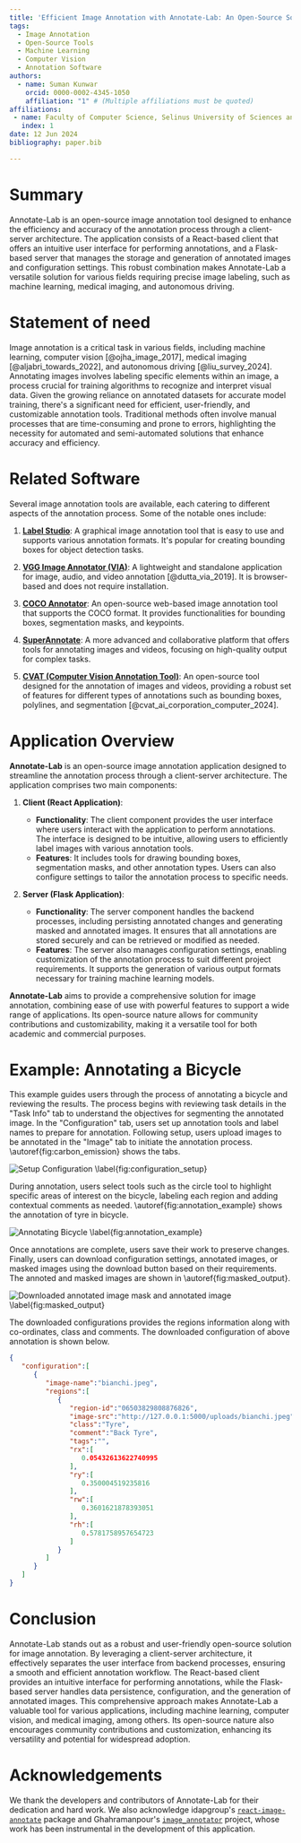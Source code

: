 ```yaml
---
title: 'Efficient Image Annotation with Annotate-Lab: An Open-Source Solution'
tags:
  - Image Annotation
  - Open-Source Tools
  - Machine Learning
  - Computer Vision
  - Annotation Software
authors:
  - name: Suman Kunwar
    orcid: 0000-0002-4345-1050
    affiliation: "1" # (Multiple affiliations must be quoted)
affiliations:
 - name: Faculty of Computer Science, Selinus University of Sciences and Literature, Ragusa, Italy
   index: 1
date: 12 Jun 2024
bibliography: paper.bib

---
```


# Summary

Annotate-Lab is an open-source image annotation tool designed to enhance the efficiency and accuracy of the annotation process through a client-server architecture. The application consists of a React-based client that offers an intuitive user interface for performing annotations, and a Flask-based server that manages the storage and generation of annotated images and configuration settings. This robust combination makes Annotate-Lab a versatile solution for various fields requiring precise image labeling, such as machine learning, medical imaging, and autonomous driving.

# Statement of need

Image annotation is a critical task in various fields, including machine learning, computer vision [@ojha_image_2017], medical imaging [@aljabri_towards_2022], and autonomous driving [@liu_survey_2024]. Annotating images involves labeling specific elements within an image, a process crucial for training algorithms to recognize and interpret visual data. Given the growing reliance on annotated datasets for accurate model training, there's a significant need for efficient, user-friendly, and customizable annotation tools. Traditional methods often involve manual processes that are time-consuming and prone to errors, highlighting the necessity for automated and semi-automated solutions that enhance accuracy and efficiency.

# Related Software

Several image annotation tools are available, each catering to different aspects of the annotation process. Some of the notable ones include:

1. **[Label Studio](https://github.com/HumanSignal/label-studio)**: A graphical image annotation tool that is easy to use and supports various annotation formats. It's popular for creating bounding boxes for object detection tasks.

2. **[VGG Image Annotator (VIA)](https://www.robots.ox.ac.uk/~vgg/software/via/)**: A lightweight and standalone application for image, audio, and video annotation [@dutta_via_2019]. It is browser-based and does not require installation.

3. **[COCO Annotator](https://github.com/jsbroks/coco-annotator)**: An open-source web-based image annotation tool that supports the COCO format. It provides functionalities for bounding boxes, segmentation masks, and keypoints.

4. **[SuperAnnotate](https://www.superannotate.com/)**: A more advanced and collaborative platform that offers tools for annotating images and videos, focusing on high-quality output for complex tasks.


5. **[CVAT (Computer Vision Annotation Tool)](https://github.com/cvat-ai/cvat)**: An open-source tool designed for the annotation of images and videos, providing a robust set of features for different types of annotations such as bounding boxes, polylines, and segmentation [@cvat_ai_corporation_computer_2024].

# Application Overview

**Annotate-Lab** is an open-source image annotation application designed to streamline the annotation process through a client-server architecture. The application comprises two main components:

1. **Client (React Application)**:
   - **Functionality**: The client component provides the user interface where users interact with the application to perform annotations. The interface is designed to be intuitive, allowing users to efficiently label images with various annotation tools.
   - **Features**: It includes tools for drawing bounding boxes, segmentation masks, and other annotation types. Users can also configure settings to tailor the annotation process to specific needs.

2. **Server (Flask Application)**:
   - **Functionality**: The server component handles the backend processes, including persisting annotated changes and generating masked and annotated images. It ensures that all annotations are stored securely and can be retrieved or modified as needed.
   - **Features**: The server also manages configuration settings, enabling customization of the annotation process to suit different project requirements. It supports the generation of various output formats necessary for training machine learning models.

**Annotate-Lab** aims to provide a comprehensive solution for image annotation, combining ease of use with powerful features to support a wide range of applications. Its open-source nature allows for community contributions and customizability, making it a versatile tool for both academic and commercial purposes.

# Example: Annotating a Bicycle

This example guides users through the process of annotating a bicycle and reviewing the results. The process begins with reviewing task details in the "Task Info" tab to understand the objectives for segmenting the annotated image. In the "Configuration" tab, users set up annotation tools and label names to prepare for annotation. Following setup, users upload images to be annotated in the "Image" tab to initiate the annotation process. \autoref{fig:carbon_emission} shows the tabs.

![Setup Configuration \label{fig:configuration_setup}](./setup.png)


 During annotation, users select tools such as the circle tool to highlight specific areas of interest on the bicycle, labeling each region and adding contextual comments as needed. \autoref{fig:annotation_example} shows the annotation of tyre in bicycle.
 
 ![Annotating Bicycle \label{fig:annotation_example}](./annotation.png)

 Once annotations are complete, users save their work to preserve changes. Finally, users can download configuration settings, annotated images, or masked images using the download button based on their requirements. The annoted and masked images are shown in \autoref{fig:masked_output}.

![Downloaded annotated image mask and annotated image \label{fig:masked_output}](./download_outputs.png)

The downloaded configurations provides the regions information along with co-ordinates, class and comments. The downloaded configuration of above annotation is shown below. 
```json
{
   "configuration":[
      {
         "image-name":"bianchi.jpeg",
         "regions":[
            {
               "region-id":"06503829808876826",
               "image-src":"http://127.0.0.1:5000/uploads/bianchi.jpeg",
               "class":"Tyre",
               "comment":"Back Tyre",
               "tags":"",
               "rx":[
                  0.05432613622740995
               ],
               "ry":[
                  0.350004519235816
               ],
               "rw":[
                  0.3601621878393051
               ],
               "rh":[
                  0.5781758957654723
               ]
            }
         ]
      }
   ]
}
```


# Conclusion

Annotate-Lab stands out as a robust and user-friendly open-source solution for image annotation. By leveraging a client-server architecture, it effectively separates the user interface from backend processes, ensuring a smooth and efficient annotation workflow. The React-based client provides an intuitive interface for performing annotations, while the Flask-based server handles data persistence, configuration, and the generation of annotated images. This comprehensive approach makes Annotate-Lab a valuable tool for various applications, including machine learning, computer vision, and medical imaging, among others. Its open-source nature also encourages community contributions and customization, enhancing its versatility and potential for widespread adoption.

# Acknowledgements

We thank the developers and contributors of Annotate-Lab for their dedication and hard work. We also acknowledge idapgroup's [`react-image-annotate`](https://github.com/idapgroup/react-image-annotate) package and Ghahramanpour's [`image_annotator`](https://github.com/gnamiro/image_annotator/tree/master) project, whose work has been instrumental in the development of this application.

